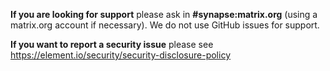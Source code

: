 **If you are looking for support** please ask in **#synapse:matrix.org**
(using a matrix.org account if necessary). We do not use GitHub issues for
support.

**If you want to report a security issue** please see https://element.io/security/security-disclosure-policy

